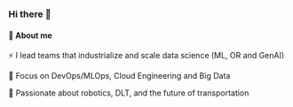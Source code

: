 ### Hi there 👋

#### 🚀 About me

⚡ I lead teams that industrialize and scale data science (ML, OR and GenAI)

🔭 Focus on DevOps/MLOps, Cloud Engineering and Big Data

🖤 Passionate about robotics, DLT, and the future of transportation
